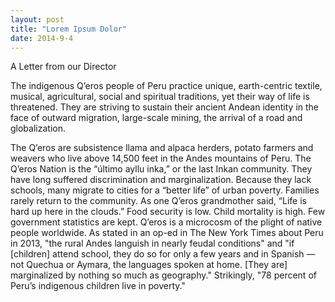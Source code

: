 ```yaml
---
layout: post
title: "Lorem Ipsum Dolor"
date: 2014-9-4
---
```


A Letter from our Director

The indigenous Q’eros people of Peru practice unique, earth-centric textile, musical, agricultural, social and spiritual traditions, yet their way of life is threatened. They are striving to sustain their ancient Andean identity in the face of outward migration, large-scale mining, the arrival of a road and globalization.

The Q’eros are subsistence llama and alpaca herders, potato farmers and weavers who live above 14,500 feet in the Andes mountains of Peru. The Q’eros Nation is the “último ayllu inka,” or the last Inkan community. They have long suffered discrimination and marginalization. Because they lack schools, many migrate to cities for a “better life” of urban poverty. Families rarely return to the community. As one Q’eros grandmother said, “Life is hard up here in the clouds.” Food security is low. Child mortality is high. Few government statistics are kept. Q’eros is a microcosm of the plight of native people worldwide. As stated in an op-ed in The New York Times about Peru in 2013, "the rural Andes languish in nearly feudal conditions" and "if [children] attend school, they do so for only a few years and in Spanish — not Quechua or Aymara, the languages spoken at home. [They are] marginalized by nothing so much as geography." Strikingly, "78 percent of Peru’s indigenous children live in poverty."